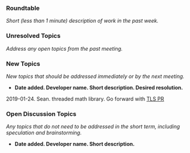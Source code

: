 ### Roundtable
_Short (less than 1 minute) description of work in the past week._

### Unresolved Topics
_Address any open topics from the past meeting._

### New Topics
_New topics that should be addressed immediately or by the next
meeting._

* __Date added. Developer name.  Short description.  Desired resolution.__

2019-01-24. Sean. threaded math library. Go forward with [TLS PR](https://github.com/stan-dev/math/pull/1103)

### Open Discussion Topics

_Any topics that do not need to be addressed in the short term,
including speculation and brainstorming._

* __Date added. Developer name.  Short description.__